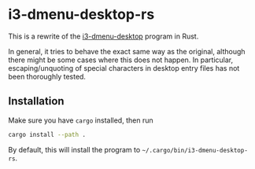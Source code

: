 # i3-dmenu-desktop-rs
This is a rewrite of the [i3-dmenu-desktop](https://github.com/i3/i3/blob/stable/i3-dmenu-desktop)
program in Rust.

In general, it tries to behave the exact same way as the original, although there might be some
cases where this does not happen. In particular, escaping/unquoting of special characters in
desktop entry files has not been thoroughly tested.

## Installation
Make sure you have `cargo` installed, then run
```sh
cargo install --path .
```
By default, this will install the program to `~/.cargo/bin/i3-dmenu-desktop-rs`.

